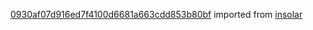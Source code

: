 [0930af07d916ed7f4100d6681a663cdd853b80bf](https://github.com/insolar/insolar/commit/0930af07d916ed7f4100d6681a663cdd853b80bf) imported from [insolar](https://github.com/insolar/insolar)
